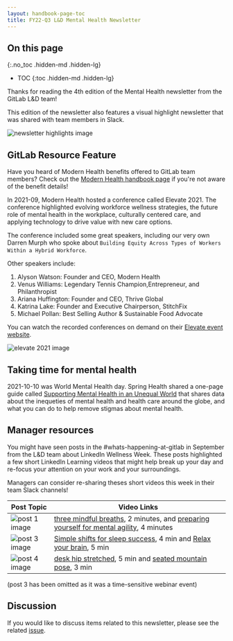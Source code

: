 ```yaml
---
layout: handbook-page-toc
title: FY22-Q3 L&D Mental Health Newsletter
---
```


## On this page
{:.no_toc .hidden-md .hidden-lg}

- TOC
{:toc .hidden-md .hidden-lg}


Thanks for reading the 4th edition of the Mental Health newsletter from the GitLab L&D team!

This edition of the newsletter also features a visual highlight newsletter that was shared with team members in Slack.

![newsletter highlights image](/newsletter-highlights.png)


## GitLab Resource Feature

Have you heard of Modern Health benefits offered to GitLab team members? Check out the [Modern Health handbook page](/handbook/total-rewards/benefits/modern-health/) if you're not aware of the benefit details!

In 2021-09, Modern Health hosted a conference called Elevate 2021. The conference highlighted evolving workforce wellness strategies, the future role of mental health in the workplace, culturally centered care, and applying technology to drive value with new care options.

The conference included some great speakers, including our very own Darren Murph who spoke about `Building Equity Across Types of Workers Within a Hybrid Workforce`.

Other speakers include:

1. Alyson Watson: Founder and CEO, Modern Health
1. Venus Williams: Legendary Tennis Champion,Entrepreneur, and Philanthropist 
1. Ariana Huffington: Founder and CEO, Thrive Global
1. Katrina Lake: Founder and Executive Chairperson, StitchFix
1. Michael Pollan: Best Selling Author & Sustainable Food Advocate

You can watch the recorded conferences on demand on their [Elevate event website](https://www.modernhealth.com/elevate). 

![elevate 2021 image](/elevate-darren.png)


## Taking time for mental health

2021-10-10 was World Mental Health day. Spring Health shared a one-page guide called [Supporting Mental Health in an Unequal World](https://drive.google.com/file/d/12tytq8qMp4TO4DovKTkrO4ZtNkfvDNbx/view?usp=sharing) that shares data about the inequeties of mental health and health care around the globe, and what you can do to help remove stigmas about mental health.

## Manager resources

You might have seen posts in the #whats-happening-at-gitlab in September from the L&D team about LinkedIn Wellness Week. These posts highlighted a few short LinkedIn Learning videos that might help break up your day and re-focus your attention on your work and your surroundings.

Managers can consider re-sharing theses short videos this week in their team Slack channels!

| Post Topic | Video Links |
| ----- | ----- |
| ![post 1 image](/mental-health-1.png) | [three mindful breaths](https://www.linkedin.com/learning/mindful-meditations-for-work-and-life/three-breaths-practice?u=2255073), 2 minutes, and [preparing yourself for mental agility](https://www.linkedin.com/learning/cultivating-mental-agility/physically-preparing-yourself-for-mental-agility-2?u=2255073), 4 minutes |
| ![post 3 image](/mental-health-3.png) | [Simple shifts for sleep success](https://www.linkedin.com/learning/sleep-is-your-superpower/simple-shifts-for-sleep-success), 4 min and [Relax your brain](https://www.linkedin.com/learning/creativity-tips-for-all-weekly/relax-your-brain), 5 min |
| ![post 4 image](/mental-health-4.png) | [desk hip stretched](https://www.linkedin.com/learning/chair-work-yoga-fitness-and-stretching-at-your-desk/hip-stretches), 5 min and [seated mountain pose](https://www.linkedin.com/learning/chair-work-yoga-fitness-and-stretching-at-your-desk/seated-mountain), 3 min  |

(post 3 has been omitted as it was a time-sensitive webinar event)


## Discussion 

If you would like to discuss items related to this newsletter, please see the related [issue](https://gitlab.com/gitlab-com/people-group/learning-development/mental-health/-/issues/3). 
